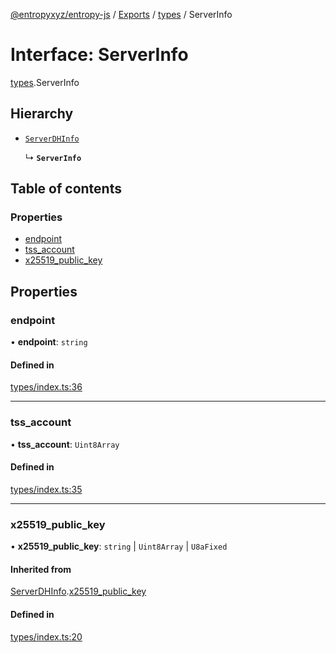 [@entropyxyz/entropy-js](../README.md) / [Exports](../modules.md) / [types](../modules/types.md) / ServerInfo

# Interface: ServerInfo

[types](../modules/types.md).ServerInfo

## Hierarchy

- [`ServerDHInfo`](types.ServerDHInfo.md)

  ↳ **`ServerInfo`**

## Table of contents

### Properties

- [endpoint](types.ServerInfo.md#endpoint)
- [tss\_account](types.ServerInfo.md#tss_account)
- [x25519\_public\_key](types.ServerInfo.md#x25519_public_key)

## Properties

### endpoint

• **endpoint**: `string`

#### Defined in

[types/index.ts:36](https://github.com/entropyxyz/entropy-js/blob/7732646/src/types/index.ts#L36)

___

### tss\_account

• **tss\_account**: `Uint8Array`

#### Defined in

[types/index.ts:35](https://github.com/entropyxyz/entropy-js/blob/7732646/src/types/index.ts#L35)

___

### x25519\_public\_key

• **x25519\_public\_key**: `string` \| `Uint8Array` \| `U8aFixed`

#### Inherited from

[ServerDHInfo](types.ServerDHInfo.md).[x25519_public_key](types.ServerDHInfo.md#x25519_public_key)

#### Defined in

[types/index.ts:20](https://github.com/entropyxyz/entropy-js/blob/7732646/src/types/index.ts#L20)

